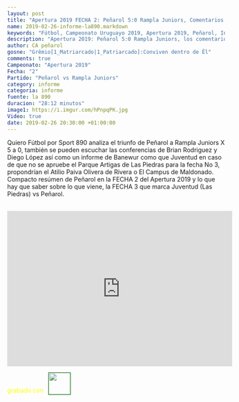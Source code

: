 ```yaml
---
layout: post
title: "Apertura 2019 FECHA 2: Peñarol 5:0 Rampla Juniors, Comentarios, Conferencia, Informe - Sport890"
name: 2019-02-26-informe-la890.markdown
keywords: "Fútbol, Campeonato Uruguayo 2019, Apertura 2019, Peñarol, Informe, Video"
description: "Apertura 2019: Peñarol 5:0 Rampla Juniors, los comentarios del programa Quiero Fútbol de la Sport 890 por Diego Jokas y Mohar, además conferencia de prensa hablan Brian Rodriguez y Diego López, se maneja también la posibilidad que en la fecha 3 Juventud reciba a Peñarol en el Paiva Olivera de Rivera o el Campus de Maldonado, según Banewur ???"
author: CA peñarol
gosne: "Grêmio[1_Matriarcado|1_Patriarcado]:Conviven dentro de Êl"
comments: true
Campeonato: "Apertura 2019"
Fecha: "2"
Partido: "Peñarol vs Rampla Juniors"
category: informe
categoria: informe
fuente: la 890
duracion: "28:12 minutos"
image1: https://i.imgur.com/hPnpqPK.jpg
Video: true
date: 2019-02-26 20:30:00 +01:00:00
---
```


Quiero Fútbol por Sport 890 analiza el triunfo de Peñarol a Rampla Juniors X 5 a 0, también se pueden escuchar las conferencias de Brian Rodriguez y Diego López así como un informe de Banewur como que Juventud en caso de que no se apruebe el Parque Artigas de Las Piedras para la fecha No 3, propondrían el Atilio Paiva Olivera de Rivera o El Campus de Maldonado. Compacto resúmen de Peñarol en la FECHA 2 del Apertura 2019 y lo que hay que saber sobre lo que viene, la FECHA 3 que marca Juventud (Las Piedras) vs Peñarol.

<br>

<iframe width="521" height="360" src="https://www.youtube.com/embed/wuaGTHaEpxs" frameborder="0" allow="accelerometer; autoplay; encrypted-media; gyroscope; picture-in-picture" allowfullscreen></iframe>

<span style="color:yellow;">grabado con</span> <a href="http://ffmpeg.org"><img src="{{ site.url }}/images/ffmpeg.png" width="50px" style="border:1px solid green;vertical-align: sub;margin-left:7px;"></a>
